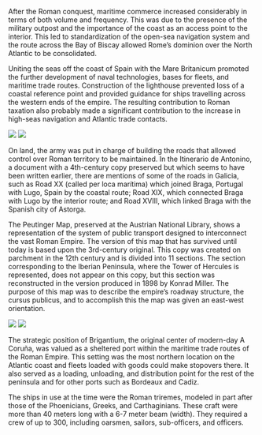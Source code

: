 After the Roman conquest, maritime commerce increased considerably in terms of both volume and frequency. This was due to the presence of the military outpost and the importance of the coast as an access point to the interior. This led to standardization of the open-sea navigation system and the route across the Bay of Biscay allowed Rome’s dominion over the North Atlantic to be consolidated.

Uniting the seas off the coast of Spain with the Mare Britanicum promoted the further development of naval technologies, bases for fleets, and maritime trade routes. Construction of the lighthouse prevented loss of a coastal reference point and provided guidance for ships travelling across the western ends of the empire. The resulting contribution to Roman taxation also probably made a significant contribution to the increase in high-seas navigation and Atlantic trade contacts.

<div class="photoset-grid" data-layout="2">
<a href="http://ciav.s3.amazonaws.com/img/imperio-romano-1677.jpg" class="fresco" data-fresco-group="article" data-fresco-caption="Mapa del Imperio Romano, 1677"><img src="http://ciav.s3.amazonaws.com/img/imperio-romano-1677.jpg"></a>
<a href="http://ciav.s3.amazonaws.com/img/reino-de-galaecia-1638.jpg" class="fresco" data-fresco-group="article" data-fresco-caption="Mapa de Gallaecia, 1638"><img src="http://ciav.s3.amazonaws.com/img/reino-de-galaecia-1638.jpg"></a>
</div> 

On land, the army was put in charge of building the roads that allowed control over Roman territory to be maintained. In the Itinerario de Antonino, a document with a 4th-century copy preserved but which seems to have been written earlier, there are mentions of some of the roads in Galicia, such as Road XX (called per loca marítima) which joined Braga, Portugal with Lugo, Spain by the coastal route; Road XIX, which connected Braga with Lugo by the interior route; and Road XVIII, which linked Braga with the Spanish city of Astorga.

The Peutinger Map, preserved at the Austrian National Library, shows a representation of the system of public transport designed to interconnect the vast Roman Empire. The version of this map that has survived until today is based upon the 3rd-century original. This copy was created on parchment in the 12th century and is divided into 11 sections. The section corresponding to the Iberian Peninsula, where the Tower of Hercules is represented, does not appear on this copy, but this section was reconstructed in the version produced in 1898 by Konrad Miller. The purpose of this map was to describe the empire’s roadway structure, the cursus publicus, and to accomplish this the map was given an east-west orientation.

<div class="photoset-grid" data-layout="2">
<a href="http://ciav.s3.amazonaws.com/img/tabula.jpg" class="fresco" data-fresco-group="article" data-fresco-caption="Tábula Peutingeriana"><img src="http://ciav.s3.amazonaws.com/img/tabula.jpg"></a>
<a href="http://ciav.s3.amazonaws.com/img/_DSC3206.jpg" class="fresco" data-fresco-group="article" data-fresco-caption="Trirreme"><img src="http://ciav.s3.amazonaws.com/img/_DSC3206.jpg"></a>
</div> 

The strategic position of Brigantium, the original center of modern-day A Coruña, was valued as a sheltered port within the maritime trade routes of the Roman Empire. This setting was the most northern location on the Atlantic coast and fleets loaded with goods could make stopovers there. It also served as a loading, unloading, and distribution point for the rest of the peninsula and for other ports such as Bordeaux and Cadiz.

The ships in use at the time were the Roman triremes, modeled in part after those of the Phoenicians, Greeks, and Carthaginians. These craft were more than 40 meters long with a 6-7 meter beam (width). They required a crew of up to 300, including oarsmen, sailors, sub-officers, and officers.
